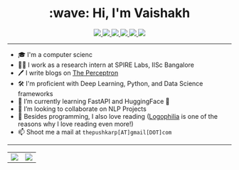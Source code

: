 
<h1 align="center">:wave: Hi, I'm Vaishakh</h1>

<p align="center">
  <a href="https://theperceptron.substack.com/">
    <img src="https://img.shields.io/badge/The%20Perceptron-FF6719?style=for-the-badge&logo=substack&logoColor=white">
   <a/>
  <a href="https://github.com/vaishakhp1902">
    <img src="https://img.shields.io/badge/thepushkarp-100000?style=for-the-badge&logo=github&logoColor=white">
   <a/>
  <a href="https://kaggle.com/thepushkarp">
    <img src="https://img.shields.io/badge/thepushkarp-20BEFF?style=for-the-badge&logo=Kaggle&logoColor=white">
  <a/>
  <a href="https://linkedin.com/in/thepushkarp">
    <img src="https://img.shields.io/badge/thepushkarp-0077B5?style=for-the-badge&logo=linkedin&logoColor=white">
  <a/>
  <a href="https://twitter.com/thepushkarp">
    <img src="https://img.shields.io/badge/@thepushkarp-1DA1F2?style=for-the-badge&logo=twitter&logoColor=white">
  <a/>
   <a href="https://instagram.com/thepushkarp.art">
    <img src="https://img.shields.io/badge/@thepushkarp.art-E4405F?style=for-the-badge&logo=instagram&logoColor=white">
  <a/>
</p>

---
     
- 🎓 I'm a computer scienc
- 👩‍💻 I work as a research intern at SPIRE Labs, IISc Bangalore
- 🖊 I write blogs on [The Perceptron](https://theperceptron.substack.com/)
- 🛠 I'm proficient with Deep Learning, Python, and Data Science frameworks
- 🌱 I’m currently learning FastAPI and HuggingFace 🤗 
- 👯 I’m looking to collaborate on NLP Projects
- 💬 Besides programming, I also love reading ([Logophilia](https://logophilia.thinkific.com/) is one of the reasons why I love reading even more!)
- 📫 Shoot me a mail at `thepushkarp[AT]gmail[DOT]com`

---
    
<table align="center" cellspacing="0" cellpadding="0" border="0">
  <tr>
    <td>
      <a href="https://github.com/thepushkarp">
        <img src="https://github-readme-stats.vercel.app/api?username=thepushkarp&show_icons=true&include_all_commits=true&theme=tokyonight">
      <a/>
    </td>
    <td>
      <a href="https://github.com/thepushkarp">
        <img src="https://github-readme-stats.vercel.app/api/top-langs/?username=thepushkarp&layout=compact&theme=tokyonight">
      <a/>
    </td>
   </tr>
</table>



